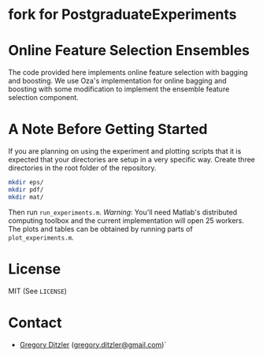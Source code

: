 # fork for PostgraduateExperiments

# Online Feature Selection Ensembles 

The code provided here implements online feature selection with bagging and boosting. We use Oza's implementation for online bagging and boosting with some modification to implement the ensemble feature selection component. 

# A Note Before Getting Started

If you are planning on using the experiment and plotting scripts that it is expected that your directories are setup in a very specific way. Create three directories in the root folder of the repository. 

```bash
mkdir eps/
mkdir pdf/
mkdir mat/  
```

Then run `run_experiments.m`. *Warning*: You'll need Matlab's distributed computing toolbox and the current implementation will open 25 workers. The plots and tables can be obtained by running parts of `plot_experiments.m`.  

# License 

MIT (See `LICENSE`)

# Contact 

* [Gregory Ditzler](http://gregoryditzler.com) (<gregory.ditzler@gmail.com>)`


